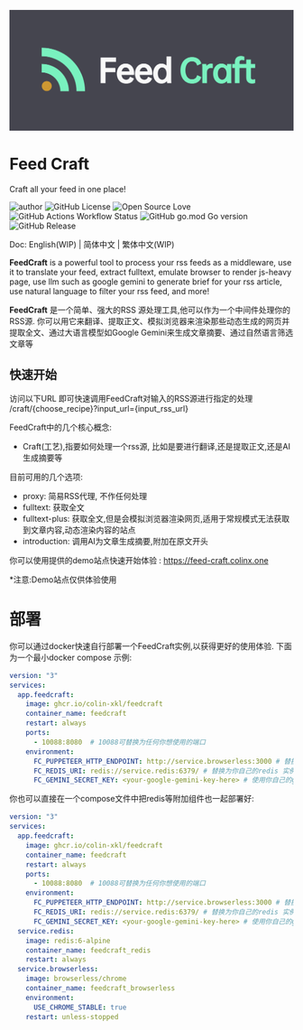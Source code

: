 ![logo.png](asset/logo-header.png)

# Feed Craft

Craft all your feed in one place!

![author](https://img.shields.io/badge/author-Colin-blue)
![GitHub License](https://img.shields.io/github/license/Colin-XKL/FeedCraft)
![Open Source Love](https://badges.frapsoft.com/os/v2/open-source.svg?v=103)
![GitHub Actions Workflow Status](https://img.shields.io/github/actions/workflow/status/Colin-XKL/FeedCraft/:workflow?branch=main)
![GitHub go.mod Go version](https://img.shields.io/github/go-mod/go-version/Colin-XKL/FeedCraft)
![GitHub Release](https://img.shields.io/github/v/release/Colin-XKL/FeedCraft)

Doc: English(WIP) | 简体中文 | 繁体中文(WIP)

**FeedCraft** is a powerful tool to process your rss feeds as a middleware, use it to translate your feed, extract
fulltext, emulate browser
to render js-heavy page, use llm such as google gemini to generate brief for your rss article, use natural language to
filter your rss feed, and more!

**FeedCraft** 是一个简单、强大的RSS 源处理工具,他可以作为一个中间件处理你的RSS源.
你可以用它来翻译、提取正文、模拟浏览器来渲染那些动态生成的网页并提取全文、通过大语言模型如Google
Gemini来生成文章摘要、通过自然语言筛选文章等

## 快速开始

访问以下URL 即可快速调用FeedCraft对输入的RSS源进行指定的处理
/craft/{choose_recipe}?input_url={input_rss_url}

FeedCraft中的几个核心概念:

- Craft(工艺),指要如何处理一个rss源, 比如是要进行翻译,还是提取正文,还是AI生成摘要等

目前可用的几个选项:

- proxy: 简易RSS代理, 不作任何处理
- fulltext: 获取全文
- fulltext-plus: 获取全文,但是会模拟浏览器渲染网页,适用于常规模式无法获取到文章内容,动态渲染内容的站点
- introduction: 调用AI为文章生成摘要,附加在原文开头

你可以使用提供的demo站点快速开始体验 :
https://feed-craft.colinx.one

*注意:Demo站点仅供体验使用

# 部署

你可以通过docker快速自行部署一个FeedCraft实例,以获得更好的使用体验.
下面为一个最小docker compose 示例:

```yaml
version: "3"
services:
  app.feedcraft:
    image: ghcr.io/colin-xkl/feedcraft
    container_name: feedcraft
    restart: always
    ports:
      - 10088:8080  # 10088可替换为任何你想使用的端口
    environment:
      FC_PUPPETEER_HTTP_ENDPOINT: http://service.browserless:3000 # 替换为你自己的 browserless 或其他浏览器实例地址
      FC_REDIS_URI: redis://service.redis:6379/ # 替换为你自己的redis 实例地址
      FC_GEMINI_SECRET_KEY: <your-google-gemini-key-here> # 使用你自己的google gemini key
```

你也可以直接在一个compose文件中把redis等附加组件也一起部署好:

```yaml
version: "3"
services:
  app.feedcraft:
    image: ghcr.io/colin-xkl/feedcraft
    container_name: feedcraft
    restart: always
    ports:
      - 10088:8080  # 10088可替换为任何你想使用的端口
    environment:
      FC_PUPPETEER_HTTP_ENDPOINT: http://service.browserless:3000 # 替换为你自己的 browserless 或其他浏览器实例地址
      FC_REDIS_URI: redis://service.redis:6379/ # 替换为你自己的redis 实例地址
      FC_GEMINI_SECRET_KEY: <your-google-gemini-key-here> # 使用你自己的google gemini key
  service.redis:
    image: redis:6-alpine
    container_name: feedcraft_redis
    restart: always
  service.browserless:
    image: browserless/chrome
    container_name: feedcraft_browserless
    environment:
      USE_CHROME_STABLE: true
    restart: unless-stopped
```

